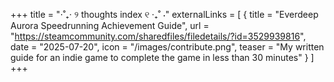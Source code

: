 +++
title = "⋅˚₊‧ ୨ thoughts index ୧ ‧₊˚ ⋅"
externalLinks = [
  { title = "Everdeep Aurora Speedrunning Achievement Guide", url = "https://steamcommunity.com/sharedfiles/filedetails/?id=3529939816", date = "2025-07-20", icon = "/images/contribute.png", teaser = "My written guide for an indie game to complete the game in less than 30 minutes" }
]
+++